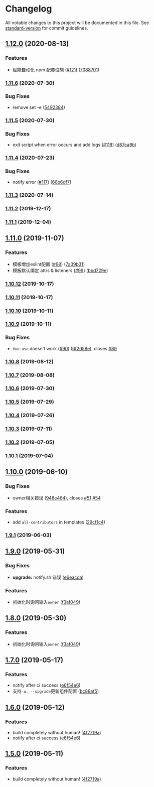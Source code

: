 # Changelog

All notable changes to this project will be documented in this file. See [standard-version](https://github.com/conventional-changelog/standard-version) for commit guidelines.

## [1.12.0](https://github.com/FEMessage/vue-sfc-cli/compare/v1.11.6...v1.12.0) (2020-08-13)


### Features

* 赋能自动化 npm 配套设施 ([#121](https://github.com/FEMessage/vue-sfc-cli/issues/121)) ([7088701](https://github.com/FEMessage/vue-sfc-cli/commit/7088701))



### [1.11.6](https://github.com/FEMessage/vue-sfc-cli/compare/v1.11.5...v1.11.6) (2020-07-30)


### Bug Fixes

* remove set -e ([5492384](https://github.com/FEMessage/vue-sfc-cli/commit/5492384))



### [1.11.5](https://github.com/FEMessage/vue-sfc-cli/compare/v1.11.4...v1.11.5) (2020-07-30)


### Bug Fixes

* exit script when error occurs and add logs ([#118](https://github.com/FEMessage/vue-sfc-cli/issues/118)) ([d87ca9b](https://github.com/FEMessage/vue-sfc-cli/commit/d87ca9b))



### [1.11.4](https://github.com/FEMessage/vue-sfc-cli/compare/v1.11.3...v1.11.4) (2020-07-23)


### Bug Fixes

* notify error ([#117](https://github.com/FEMessage/vue-sfc-cli/issues/117)) ([66b6df7](https://github.com/FEMessage/vue-sfc-cli/commit/66b6df7))



### [1.11.3](https://github.com/FEMessage/vue-sfc-cli/compare/v1.11.2...v1.11.3) (2020-07-14)



### [1.11.2](https://github.com/FEMessage/vue-sfc-cli/compare/v1.11.1...v1.11.2) (2019-12-17)



### [1.11.1](https://github.com/FEMessage/vue-sfc-cli/compare/v1.11.0...v1.11.1) (2019-12-04)



## [1.11.0](https://github.com/FEMessage/vue-sfc-cli/compare/v1.10.12...v1.11.0) (2019-11-07)


### Features

* 模板增加eslint配置 ([#98](https://github.com/FEMessage/vue-sfc-cli/issues/98)) ([7a39b31](https://github.com/FEMessage/vue-sfc-cli/commit/7a39b31))
* 模板默认绑定 attrs & listeners ([#99](https://github.com/FEMessage/vue-sfc-cli/issues/99)) ([bbd729e](https://github.com/FEMessage/vue-sfc-cli/commit/bbd729e))



### [1.10.12](https://github.com/FEMessage/vue-sfc-cli/compare/v1.10.11...v1.10.12) (2019-10-17)



### [1.10.11](https://github.com/FEMessage/vue-sfc-cli/compare/v1.10.10...v1.10.11) (2019-10-17)



### [1.10.10](https://github.com/FEMessage/vue-sfc-cli/compare/v1.10.9...v1.10.10) (2019-10-11)



### [1.10.9](https://github.com/FEMessage/vue-sfc-cli/compare/v1.10.8...v1.10.9) (2019-10-11)


### Bug Fixes

* `Vue.use` doesn't work ([#90](https://github.com/FEMessage/vue-sfc-cli/issues/90)) ([6f2d58e](https://github.com/FEMessage/vue-sfc-cli/commit/6f2d58e)), closes [#89](https://github.com/FEMessage/vue-sfc-cli/issues/89)



### [1.10.8](https://github.com/FEMessage/vue-sfc-cli/compare/v1.10.7...v1.10.8) (2019-08-12)



### [1.10.7](https://github.com/FEMessage/vue-sfc-cli/compare/v1.10.6...v1.10.7) (2019-08-08)



### [1.10.6](https://github.com/FEMessage/vue-sfc-cli/compare/v1.10.5...v1.10.6) (2019-07-30)



### [1.10.5](https://github.com/FEMessage/vue-sfc-cli/compare/v1.10.4...v1.10.5) (2019-07-29)



### [1.10.4](https://github.com/FEMessage/vue-sfc-cli/compare/v1.10.3...v1.10.4) (2019-07-26)



### [1.10.3](https://github.com/FEMessage/vue-sfc-cli/compare/v1.10.2...v1.10.3) (2019-07-11)



### [1.10.2](https://github.com/FEMessage/vue-sfc-cli/compare/v1.10.1...v1.10.2) (2019-07-05)



### [1.10.1](https://github.com/FEMessage/vue-sfc-cli/compare/v1.10.0...v1.10.1) (2019-07-04)



## [1.10.0](https://github.com/FEMessage/vue-sfc-cli/compare/v1.9.1...v1.10.0) (2019-06-10)


### Bug Fixes

* owner相关错误  ([948e464](https://github.com/FEMessage/vue-sfc-cli/commit/948e464)), closes [#51](https://github.com/FEMessage/vue-sfc-cli/issues/51) [#54](https://github.com/FEMessage/vue-sfc-cli/issues/54)


### Features

* add `all-contributors` in templates ([29cf1c4](https://github.com/FEMessage/vue-sfc-cli/commit/29cf1c4))



### [1.9.1](https://github.com/FEMessage/vue-sfc-cli/compare/v1.9.0...v1.9.1) (2019-06-03)



## [1.9.0](https://github.com/FEMessage/vue-sfc-cli/compare/v1.8.0...v1.9.0) (2019-05-31)


### Bug Fixes

* **upgrade:** notify.sh 错误 ([e6eacda](https://github.com/FEMessage/vue-sfc-cli/commit/e6eacda))


### Features

* 初始化时询问输入`owner`  ([f3af049](https://github.com/FEMessage/vue-sfc-cli/commit/f3af049))



## [1.8.0](https://github.com/FEMessage/vue-sfc-cli/compare/v1.7.0...v1.8.0) (2019-05-30)


### Features

* 初始化时询问输入`owner`  ([f3af049](https://github.com/FEMessage/vue-sfc-cli/commit/f3af049))



## [1.7.0](https://github.com/FEMessage/vue-sfc-cli/compare/v1.6.0...v1.7.0) (2019-05-17)


### Features

* notify after ci success ([e6f54e6](https://github.com/FEMessage/vue-sfc-cli/commit/e6f54e6))
* 支持`-u, --upgrade`更新组件配置 ([bc88af5](https://github.com/FEMessage/vue-sfc-cli/commit/bc88af5))



## [1.6.0](https://github.com/FEMessage/vue-sfc-cli/compare/v1.5.0...v1.6.0) (2019-05-12)


### Features

* build completely without human!  ([4f2719a](https://github.com/FEMessage/vue-sfc-cli/commit/4f2719a))
* notify after ci success ([e6f54e6](https://github.com/FEMessage/vue-sfc-cli/commit/e6f54e6))



## [1.5.0](https://github.com/FEMessage/vue-sfc-cli/compare/v1.4.0...v1.5.0) (2019-05-11)


### Features

* build completely without human!  ([4f2719a](https://github.com/FEMessage/vue-sfc-cli/commit/4f2719a))
